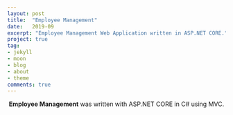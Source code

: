 ```yaml
---
layout: post
title:  "Employee Management"
date:   2019-09
excerpt: "Employee Management Web Application written in ASP.NET CORE."
project: true
tag:
- jekyll 
- moon
- blog
- about
- theme
comments: true
---
```

   
<center><b>Employee Management</b> was written with ASP.NET CORE in C# using MVC.</center>

